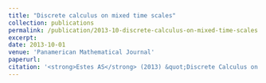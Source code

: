 ```yaml
---
title: "Discrete calculus on mixed time scales"
collection: publications
permalink: /publication/2013-10-discrete-calculus-on-mixed-time-scales
excerpt:
date: 2013-10-01
venue: 'Panamerican Mathematical Journal'
paperurl: 
citation: '<strong>Estes AS</strong> (2013) &quot;Discrete Calculus on Mixed Time Scales.&quot; <i>Panamerican Mathematical Journal</i>. 23(4):23-46.'
---
```


